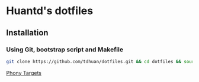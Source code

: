 # Huantd's dotfiles

## Installation

### Using Git, bootstrap script and Makefile

```bash
git clone https://github.com/tdhuan/dotfiles.git && cd dotfiles && source bootstrap.sh && make all
```

[Phony Targets](https://www.gnu.org/software/make/manual/html_node/Phony-Targets.html)

